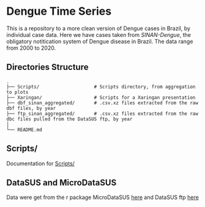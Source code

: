 Dengue Time Series
================

This is a repository to a more clean version of Dengue cases in Brazil,
by individual case data. Here we have cases taken from *SINAN-Dengue*,
the obligatory notitication system of Dengue disease in Brazil. The data
range from 2000 to 2020.

## Directories Structure

    .
    ├── Scripts/                    # Scripts directory, from aggregation to plots
    ├── Xaringan/                   # Scripts for a Xaringan presentation
    ├── dbf_sinan_aggregated/       # .csv.xz files extracted from the raw dbf files, by year
    ├── ftp_sinan_aggregated/       # .csv.xz files extracted from the raw dbc files pulled from the DataSUS ftp, by year
    │
    └── README.md

## Scripts/

Documentation for
[Scripts/](https://github.com/rafalopespx/Dengue_time_series/tree/main/Scripts)

## DataSUS and MicroDataSUS

Data were get from the r package MicroDataSUS
[here](https://github.com/rfsaldanha/microdatasus) and DataSUS ftp
[here](ftp://ftp.datasus.gov.br/)

# 
